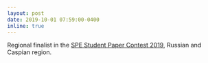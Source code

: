 ```yaml
---
layout: post
date: 2019-10-01 07:59:00-0400
inline: true
---
```


Regional finalist in the [SPE Student Paper Contest 2019](https://www.spe.org/en/students/contest/winners/), Russian and Caspian region.